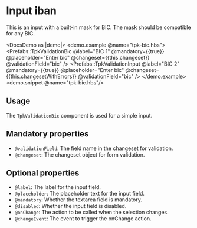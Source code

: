 # Input iban

This is an input with a built-in mask for BIC.
The mask should be compatible for any BIC.


<DocsDemo as |demo|>
  <demo.example @name="tpk-bic.hbs">
      <Prefabs::TpkValidationBic 
        @label="BIC 1"
        @mandatory={{true}}
        @placeholder="Enter bic"
        @changeset={{this.changeset}} 
        @validationField="bic"
      />
       <Prefabs::TpkValidationInput
        @label="BIC 2"
        @mandatory={{true}}
        @placeholder="Enter bic"
        @changeset={{this.changesetWithErrors}} 
        @validationField="bic"
      />
  </demo.example>
  <demo.snippet @name="tpk-bic.hbs"/>
</DocsDemo>

## Usage

The `TpkValidationBic` component is used for a simple input.

## Mandatory properties

- `@validationField`: The field name in the changeset for validation.
- `@changeset`: The changeset object for form validation.

## Optional properties

- `@label`: The label for the input field.
- `@placeholder`: The placeholder text for the input field.
- `@mandatory`: Whether the textarea field is mandatory.
- `@disabled`: Whether the input field is disabled.
- `@onChange`: The action to be called when the selection changes. 
- `@changeEvent`: The event to trigger the onChange action.
